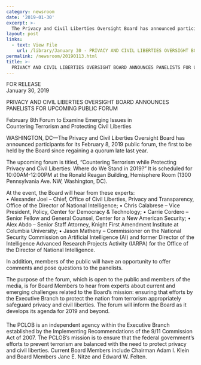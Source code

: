 ```yaml
---
category: newsroom
date: '2019-01-30'
excerpt: >-
  The Privacy and Civil Liberties Oversight Board has announced participants for its February 8, 2019 public forum, the first to be held by the Board since regaining a quorum late last year:
layout: post
links:
  - text: View File
    url: /library/January 30 - PRIVACY AND CIVIL LIBERTIES OVERSIGHT BOARD PANELIST.pdf
permalink: /newsroom/20190113.html
title: >-
  PRIVACY AND CIVIL LIBERTIES OVERSIGHT BOARD ANNOUNCES PANELISTS FOR UPCOMING PUBLIC FORUM
---
```

FOR RELEASE  
January 30, 2019

PRIVACY AND CIVIL LIBERTIES OVERSIGHT BOARD ANNOUNCES PANELISTS FOR UPCOMING PUBLIC FORUM
  
February 8th Forum to Examine Emerging Issues in  
Countering Terrorism and Protecting Civil Liberties  
  
WASHINGTON, DC—The Privacy and Civil Liberties Oversight Board has announced
participants for its February 8, 2019 public forum, the first to be held by the Board since regaining a
quorum late last year.   
  
The upcoming forum is titled, “Countering Terrorism while Protecting Privacy and Civil 
Liberties: Where do We Stand in 2019?”  It is scheduled for 10:00AM-12:00PM at the Ronald
Reagan Building, Hemisphere Room (1300 Pennsylvania Ave. NW, Washington, DC). 
  
At the event, the Board will hear from these experts:  
• Alexander Joel – Chief, Office of Civil Liberties, Privacy and Transparency, Office of the
Director of National Intelligence; 
• Chris Calabrese – Vice President, Policy, Center for Democracy & Technology; 
• Carrie Cordero – Senior Fellow and General Counsel, Center for a New American Security; 
• Alex Abdo – Senior Staff Attorney, Knight First Amendment Institute at Columbia University; 
• Jason Matheny – Commissioner on the National Security Commission on Artificial Intelligence
(AI) and former Director of the Intelligence Advanced Research Projects Activity (IARPA) for the
Office of the Director of National Intelligence. 
  
In addition, members of the public will have an opportunity to offer comments and pose
questions to the panelists. 
  
The purpose of the forum, which is open to the public and members of the media, is for Board
Members to hear from experts about current and emerging challenges related to the Board’s mission: 
ensuring that efforts by the Executive Branch to protect the nation from terrorism appropriately
safeguard privacy and civil liberties.  The forum will inform the Board as it develops its agenda for 2019
and beyond. 
####
  
The PCLOB is an independent agency within the Executive Branch established by the Implementing
Recommendations of the 9/11 Commission Act of 2007.  The PCLOB’s mission is to ensure that the federal
government’s efforts to prevent terrorism are balanced with the need to protect privacy and civil liberties.  Current
Board Members include Chairman Adam I. Klein and Board Members Jane E. Nitze and Edward W. Felten. 
  

